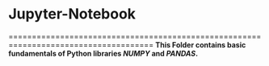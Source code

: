 # Jupyter-Notebook
=====================================================================================
**This Folder contains basic fundamentals of Python libraries *NUMPY* and *PANDAS*.**


